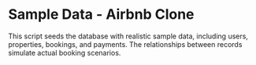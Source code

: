 # Sample Data - Airbnb Clone

This script seeds the database with realistic sample data, including users, properties, bookings, and payments. The relationships between records simulate actual booking scenarios.

